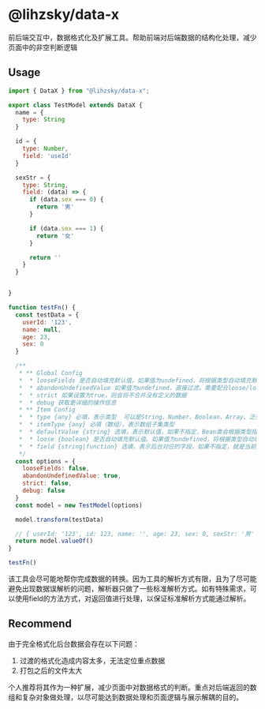 # @lihzsky/data-x

前后端交互中，数据格式化及扩展工具。帮助前端对后端数据的结构化处理，减少页面中的非空判断逻辑

## Usage

```js
import { DataX } from "@lihzsky/data-x";

export class TestModel extends DataX {
  name = {
    type: String
  }

  id = {
    type: Number,
    field: 'useId'
  }

  sexStr = {
    type: String,
    field: (data) => {
      if (data.sex === 0) {
        return '男'
      }

      if (data.sex === 1) {
        return '女'
      }

      return ''
    }
  }


}

function testFn() {
  const testData = {
    userId: '123',
    name: null,
    age: 23,
    sex: 0
  }

  /**
   * ** Global Config
   *  * looseFields 是否自动填充默认值。如果值为undefined，将根据类型自动填充默认值
   *  * abandonUndefinedValue 如果值为undefined，直接过滤，需要配合loose/looseFields一起使用
   *  * strict 如果设置为true，则会将不合并没有定义的数据
   *  * debug 获取更详细的操作信息
   * ** Item Config
   *  * type {any} 必填，表示类型  可以是String、Number、Boolean、Array、泛型
   *  * itemType {any} 必填（数组），表示数组子集类型
   *  * defaultValue {string} 选填，表示默认值，如果不指定，Bean类会根据类型指定字符串
   *  * loose {boolean} 是否自动填充默认值。如果值为undefined，将根据类型自动填充默认值
   *  * field {string|function} 选填，表示后台对应的字段，如果不指定，就是当前的key。field可以是一个方法，参数为data，主要用于自定义数据
   */
  const options = {
    looseFields: false,
    abandonUndefinedValue: true,
    strict: false,
    debug: false
  }
  const model = new TestModel(options)

  model.transform(testData)

  // { userId: '123', id: 123, name: '', age: 23, sex: 0, sexStr: '男' }
  return model.valueOf()
}

testFn()
```

该工具会尽可能地帮你完成数据的转换。因为工具的解析方式有限，且为了尽可能避免出现数据误解析的问题，解析器只做了一些标准解析方式。如有特殊需求，可以使用field的方法方式，对返回值进行处理，以保证标准解析方式能通过解析。

## Recommend

由于完全格式化后台数据会存在以下问题：
1. 过渡的格式化造成内容太多，无法定位重点数据
2. 打包之后的文件太大

个人推荐将其作为一种扩展，减少页面中对数据格式的判断。重点对后端返回的数组和复杂对象做处理，以尽可能达到数据处理和页面逻辑与展示解耦的目的。
